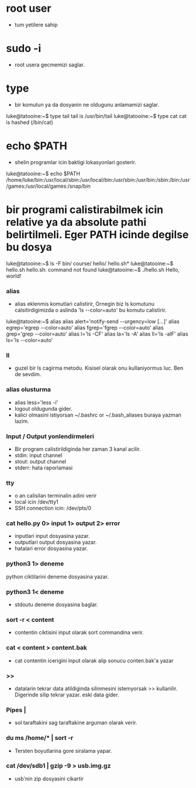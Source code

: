 # root user 
- tum yetilere sahip

# sudo -i
- root usera gecmemizi saglar.

# type 
- bir komutun ya da dosyanin ne oldugunu anlamamizi saglar. 

luke@tatooine:~$ type tail
tail is /usr/bin/tail
luke@tatooine:~$ type cat
cat is hashed (/bin/cat)

# echo $PATH
- shelin programlar icin baktigi lokasyonlari gosterir.

luke@tatooine:~$ echo $PATH
/home/luke/bin:/usr/local/sbin:/usr/local/bin:/usr/sbin:/usr/bin:/sbin:/bin:/usr/games:/usr/local/games:/snap/bin

# bir programi calistirabilmek icin relative ya da absolute pathi belirtilmeli. Eger PATH icinde degilse bu dosya

luke@tatooine:~$ ls -F
bin/  course/  hello/  hello.sh*
luke@tatooine:~$ hello.sh
hello.sh: command not found
luke@tatooine:~$ ./hello.sh
Hello, world!

### alias
- alias eklenmis komutlari calistirir, Ornegin biz ls komutunu calsitirdigimizda o aslinda 'ls --color=auto' bu komutu calistirir.

luke@tatooine:~$ alias
alias alert='notify-send --urgency=low [...]'
alias egrep='egrep --color=auto'
alias fgrep='fgrep --color=auto'
alias grep='grep --color=auto'
alias l='ls -CF'
alias la='ls -A'
alias ll='ls -alF'
alias ls='ls --color=auto'

### ll
- guzel bir ls cagirma metodu. Kisisel olarak onu kullaniyormus luc. Ben de sevdim.

### alias olusturma
- alias less='less -i'
- logout oldugunda gider.
- kalici olmasini istiyorsan ~/.bashrc or  ~/.bash_aliases buraya yazman lazim.

### Input / Output yonlendirmeleri
- Bir program calistirildiginda her zaman 3 kanal acilir. 
- stdin: input channel
- stout: output channel
- stderr: hata raporlamasi

### tty
- o an calisilan terminalin adini verir
- local icin /dev/tty1
- SSH connection icin: /dev/pts/0

### cat hello.py 0> input 1> output 2> error
- inputlari input dosyasina yazar.
- outputlari output dosyasina yazar.
- hatalari error dosyasina yazar.

### python3 1> deneme
python ciktilarini deneme dosyasina yazar.

### python3 1< deneme
- stdoutu deneme dosyasina baglar.


### sort -r < content
- contentin ciktisini input olarak sort commandina verir.

### cat < content > content.bak
- cat contentin icerigini input olarak alip sonucu conten.bak'a yazar

### >>
- datalarin tekrar data atildiginda silinmesini istemyorsak >> kullanilir. Digerinde silip tekrar yazar. eski data gider.

### Pipes |
- sol taraftakini sag taraftakine arguman olarak verir.

### du ms /home/* | sort -r
- Tersten boyutlarina gore siralama yapar.

### cat /dev/sdb1 | gzip -9 > usb.img.gz
- usb'nin zip dosyasini cikartir